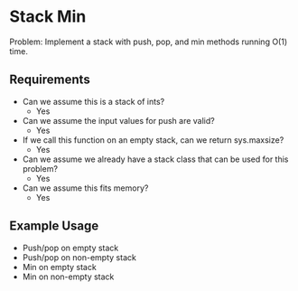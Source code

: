 # Stack Min

Problem: Implement a stack with push, pop, and min methods running O(1) time.

## Requirements

- Can we assume this is a stack of ints?
  - Yes
- Can we assume the input values for push are valid?
  - Yes
- If we call this function on an empty stack, can we return sys.maxsize?
  - Yes
- Can we assume we already have a stack class that can be used for this problem?
  - Yes
- Can we assume this fits memory?
  - Yes

## Example Usage

- Push/pop on empty stack
- Push/pop on non-empty stack
- Min on empty stack
- Min on non-empty stack
